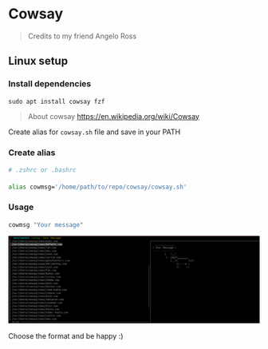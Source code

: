 # Cowsay

> Credits to my friend Angelo Ross


## Linux setup

### Install dependencies
```shell
sudo apt install cowsay fzf
```

> About cowsay https://en.wikipedia.org/wiki/Cowsay

Create alias for `cowsay.sh` file and save in your PATH


### Create alias
```bash
# .zshrc or .bashrc 

alias cowmsg='/home/path/to/repo/cowsay/cowsay.sh'
```

### Usage

```bash
cowmsg "Your message"
```

![alt text](image.png)


Choose the format and be happy :)